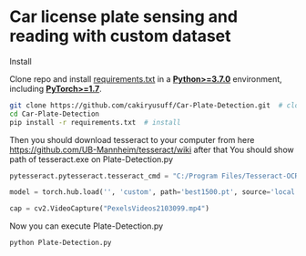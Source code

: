 
<h1>Car license plate sensing and reading with custom dataset</h1>
<summary>Install</summary>

Clone repo and install [requirements.txt](https://github.com/ultralytics/yolov5/blob/master/requirements.txt) in a
[**Python>=3.7.0**](https://www.python.org/) environment, including
[**PyTorch>=1.7**](https://pytorch.org/get-started/locally/).

```bash
git clone https://github.com/cakiryusuff/Car-Plate-Detection.git  # clone
cd Car-Plate-Detection
pip install -r requirements.txt  # install
```
Then you should download tesseract to your computer from here https://github.com/UB-Mannheim/tesseract/wiki after that
You should show path of tesseract.exe on Plate-Detection.py
  
```python
pytesseract.pytesseract.tesseract_cmd = "C:/Program Files/Tesseract-OCR/tesseract.exe" #Right Here

model = torch.hub.load('', 'custom', path='best1500.pt', source='local')

cap = cv2.VideoCapture("PexelsVideos2103099.mp4")
```

Now you can execute Plate-Detection.py
```command
python Plate-Detection.py
```

